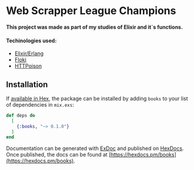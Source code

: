 # Web Scrapper League Champions

**This project was made as part of my studies of Elixir and it`s functions.**

#### Techinologies used:
- [Elixir/Erlang](https://elixir-lang.org/)
- [Floki](https://hexdocs.pm/floki/Floki.html)
- [HTTPoison](https://hexdocs.pm/httpoison/HTTPoison.html)

## Installation

If [available in Hex](https://hex.pm/docs/publish), the package can be installed
by adding `books` to your list of dependencies in `mix.exs`:

```elixir
def deps do
  [
    {:books, "~> 0.1.0"}
  ]
end
```

Documentation can be generated with [ExDoc](https://github.com/elixir-lang/ex_doc)
and published on [HexDocs](https://hexdocs.pm). Once published, the docs can
be found at [https://hexdocs.pm/books](https://hexdocs.pm/books).

